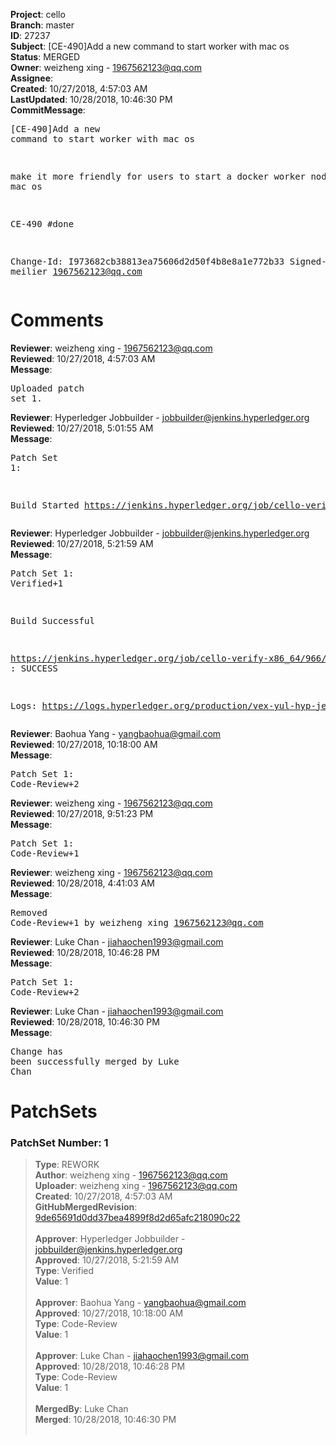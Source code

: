 <strong>Project</strong>: cello<br><strong>Branch</strong>: master<br><strong>ID</strong>: 27237<br><strong>Subject</strong>: [CE-490]Add a new command to start worker with mac os<br><strong>Status</strong>: MERGED<br><strong>Owner</strong>: weizheng xing - 1967562123@qq.com<br><strong>Assignee</strong>:<br><strong>Created</strong>: 10/27/2018, 4:57:03 AM<br><strong>LastUpdated</strong>: 10/28/2018, 10:46:30 PM<br><strong>CommitMessage</strong>:<br><pre>[CE-490]Add a new command to start worker with mac os

make it more friendly for users to start a docker worker node with mac os

CE-490 #done

Change-Id: I973682cb38813ea75606d2d50f4b8e8a1e772b33
Signed-off-by: meilier <1967562123@qq.com>
</pre><h1>Comments</h1><strong>Reviewer</strong>: weizheng xing - 1967562123@qq.com<br><strong>Reviewed</strong>: 10/27/2018, 4:57:03 AM<br><strong>Message</strong>: <pre>Uploaded patch set 1.</pre><strong>Reviewer</strong>: Hyperledger Jobbuilder - jobbuilder@jenkins.hyperledger.org<br><strong>Reviewed</strong>: 10/27/2018, 5:01:55 AM<br><strong>Message</strong>: <pre>Patch Set 1:

Build Started https://jenkins.hyperledger.org/job/cello-verify-x86_64/966/</pre><strong>Reviewer</strong>: Hyperledger Jobbuilder - jobbuilder@jenkins.hyperledger.org<br><strong>Reviewed</strong>: 10/27/2018, 5:21:59 AM<br><strong>Message</strong>: <pre>Patch Set 1: Verified+1

Build Successful 

https://jenkins.hyperledger.org/job/cello-verify-x86_64/966/ : SUCCESS

Logs: https://logs.hyperledger.org/production/vex-yul-hyp-jenkins-3/cello-verify-x86_64/966</pre><strong>Reviewer</strong>: Baohua Yang - yangbaohua@gmail.com<br><strong>Reviewed</strong>: 10/27/2018, 10:18:00 AM<br><strong>Message</strong>: <pre>Patch Set 1: Code-Review+2</pre><strong>Reviewer</strong>: weizheng xing - 1967562123@qq.com<br><strong>Reviewed</strong>: 10/27/2018, 9:51:23 PM<br><strong>Message</strong>: <pre>Patch Set 1: Code-Review+1</pre><strong>Reviewer</strong>: weizheng xing - 1967562123@qq.com<br><strong>Reviewed</strong>: 10/28/2018, 4:41:03 AM<br><strong>Message</strong>: <pre>Removed Code-Review+1 by weizheng xing <1967562123@qq.com>
</pre><strong>Reviewer</strong>: Luke Chan - jiahaochen1993@gmail.com<br><strong>Reviewed</strong>: 10/28/2018, 10:46:28 PM<br><strong>Message</strong>: <pre>Patch Set 1: Code-Review+2</pre><strong>Reviewer</strong>: Luke Chan - jiahaochen1993@gmail.com<br><strong>Reviewed</strong>: 10/28/2018, 10:46:30 PM<br><strong>Message</strong>: <pre>Change has been successfully merged by Luke Chan</pre><h1>PatchSets</h1><h3>PatchSet Number: 1</h3><blockquote><strong>Type</strong>: REWORK<br><strong>Author</strong>: weizheng xing - 1967562123@qq.com<br><strong>Uploader</strong>: weizheng xing - 1967562123@qq.com<br><strong>Created</strong>: 10/27/2018, 4:57:03 AM<br><strong>GitHubMergedRevision</strong>: [9de65691d0dd37bea4899f8d2d65afc218090c22](https://github.com/hyperledger-gerrit-archive/cello/commit/9de65691d0dd37bea4899f8d2d65afc218090c22)<br><br><strong>Approver</strong>: Hyperledger Jobbuilder - jobbuilder@jenkins.hyperledger.org<br><strong>Approved</strong>: 10/27/2018, 5:21:59 AM<br><strong>Type</strong>: Verified<br><strong>Value</strong>: 1<br><br><strong>Approver</strong>: Baohua Yang - yangbaohua@gmail.com<br><strong>Approved</strong>: 10/27/2018, 10:18:00 AM<br><strong>Type</strong>: Code-Review<br><strong>Value</strong>: 1<br><br><strong>Approver</strong>: Luke Chan - jiahaochen1993@gmail.com<br><strong>Approved</strong>: 10/28/2018, 10:46:28 PM<br><strong>Type</strong>: Code-Review<br><strong>Value</strong>: 1<br><br><strong>MergedBy</strong>: Luke Chan<br><strong>Merged</strong>: 10/28/2018, 10:46:30 PM<br><br></blockquote>